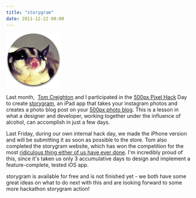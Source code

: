 ```yaml
---
title: "storygram"
date: 2011-12-22 00:00
---
```


 ![](/img/import/blog/2011/12/storygram/3519D34D024E4D4D8B320A00FB140F44.png)

Last month,&nbsp; [Tom Creighton](http://tomcreighton.com/2011/11/empty-storefronts/) and I participated in the [500px Pixel Hack](http://pixelhackday.com/) Day to create [storygram](https://ashfurrow.com/projects/storygram/), an iPad app that takes your instagram photos and creates a photo blog post on your [500px photo blog](http://500px.com/ashfurrow/blog). This is a lesson in what a designer and developer, working together under the influence of alcohol, can accomplish in just a few days.

Last Friday, during our own internal hack day, we made the iPhone version and will be submitting it as soon as possible to the store. Tom also completed the storygram website, which has won the competition for the most [ridiculous thing either of us have ever done](http://storygram.me/). I'm incredibly proud of this, since it's taken us only 3 accumulative days to design and implement a feature-complete, tested iOS app.

storygram is available for free and is not finished yet - we both have some great ideas on what to do next with this and are looking forward to some more hackathon storygram action!

<!-- more -->
